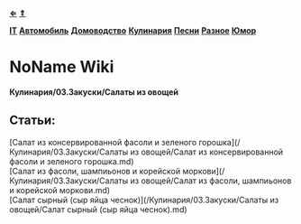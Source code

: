 [**⇐**](../index.md)
[**⇑**](/index.md)

[**IT**](/IT)
[**Автомобиль**](/Автомобиль)
[**Домоводство**](/Домоводство)
[**Кулинария**](/Кулинария)
[**Песни**](/Песни)
[**Разное**](/Разное)
[**Юмор**](/Юмор)

# NoName Wiki
**Кулинария/03.Закуски/Салаты из овощей**


## Статьи:
[Салат из консервированной фасоли и зеленого горошка](/Кулинария/03.Закуски/Салаты из овощей/Салат из консервированной фасоли и зеленого горошка.md)  
[Салат из фасоли, шампиьонов и корейской моркови](/Кулинария/03.Закуски/Салаты из овощей/Салат из фасоли, шампиьонов и корейской моркови.md)  
[Салат сырный (сыр яйца чеснок)](/Кулинария/03.Закуски/Салаты из овощей/Салат сырный (сыр яйца чеснок).md)  
